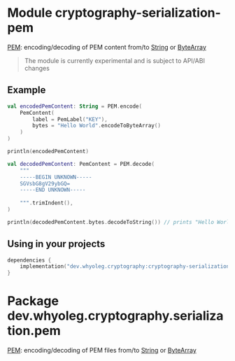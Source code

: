 # Module cryptography-serialization-pem

[PEM][PEM]: encoding/decoding of PEM content from/to [String][String] or [ByteArray][ByteArray]

> The module is currently experimental and is subject to API/ABI changes

## Example

```kotlin
val encodedPemContent: String = PEM.encode(
    PemContent(
        label = PemLabel("KEY"),
        bytes = "Hello World".encodeToByteArray()
    )
)

println(encodedPemContent)

val decodedPemContent: PemContent = PEM.decode(
    """
    -----BEGIN UNKNOWN-----
    SGVsbG8gV29ybGQ=
    -----END UNKNOWN-----
    
    """.trimIndent(),
)

println(decodedPemContent.bytes.decodeToString()) // prints "Hello World"
```

## Using in your projects

```kotlin
dependencies {
    implementation("dev.whyoleg.cryptography:cryptography-serialization-pem:0.3.0")
}
```

[PEM]: https://whyoleg.github.io/cryptography-kotlin/api/cryptography-serialization-pem/dev.whyoleg.cryptography.serialization.pem/-p-e-m/index.html

[String]: https://kotlinlang.org/api/latest/jvm/stdlib/kotlin/-string/

[ByteArray]: https://kotlinlang.org/api/latest/jvm/stdlib/kotlin/-byte-array/

# Package dev.whyoleg.cryptography.serialization.pem

[PEM][PEM]: encoding/decoding of PEM files from/to [String][String] or [ByteArray][ByteArray]

[PEM]: https://whyoleg.github.io/cryptography-kotlin/api/cryptography-serialization-pem/dev.whyoleg.cryptography.serialization.pem/-p-e-m/index.html

[String]: https://kotlinlang.org/api/latest/jvm/stdlib/kotlin/-string/

[ByteArray]: https://kotlinlang.org/api/latest/jvm/stdlib/kotlin/-byte-array/
